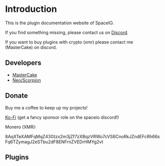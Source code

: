 # Introduction

This is the plugin documentation website of SpaceIO.

If you find something missing, please contact us on [Discord](https://discord.spaceio.xyz/).

If you want to buy plugins with crypto (xmr) please contact me (MasterCake) on discord.

## Developers

* [MasterCake](https://www.spigotmc.org/members/mastercake.29634/)
* [Neo/Scorpion](https://www.spigotmc.org/members/scorpion.40073/)

## Donate

Buy me a coffee to keep up my projects!

[Ko-Fi](https://ko-fi.com/mastercake) (get a fancy sponsor role on the spaceio discord!)

Monero (XMR):

8AqXTeXAMFqMqZ43Gtzx2m3jZf7zXBqzVRWo7cVS6CnoRkJZndEFcRh66sFq6TZymagJ2eSTbu2dF8ENFrnZVEDrHMYg2vt

## Plugins

<Icon src="advancedoregen.jpg" caption="AdvancedOreGen" href="../plugin/advancedoregen/"></Icon>
<Icon src="safarinet.jpg" caption="SafariNet" href="../plugin/safarinet/"></Icon>
<Icon src="dropedit2.jpg" caption="DropEdit2" href="../plugin/dropedit2/"></Icon>
<Icon src="customoregen.jpg" caption="CustomOreGen" href="../plugin/customoregen/"></Icon>
<Icon src="serverpolls.jpg" caption="ServerPolls" href="../plugin/serverpolls/"></Icon>
<Icon src="ushop.jpg" caption="uShop" href="../plugin/ushop/"></Icon>
<Icon src="BCRanks.jpg" caption="BCRanks" href="../plugin/bcranks/"></Icon>
